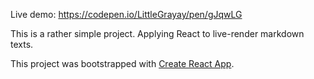 Live demo: https://codepen.io/LittleGrayay/pen/gJqwLG

This is a rather simple project. Applying React to live-render markdown texts.

This project was bootstrapped with [Create React App](https://github.com/facebook/create-react-app).
